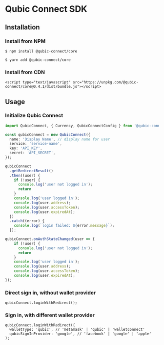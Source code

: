 # Qubic Connect SDK

## Installation

### Install from NPM

```
$ npm install @qubic-connect/core
```

```
$ yarn add @qubic-connect/core
```

### Install from CDN

```
<script type="text/javascript" src="https://unpkg.com/@qubic-connect/core@0.4.1/dist/bundle.js"></script>
```

## Usage

### Initialize Qubic Connect

```ts
import QubicConnect, { Currency, QubicConnectConfig } from '@qubic-connect/core';

const qubicConnect = new QubicConnect({
  name: 'Display Name', // display name for user
  service: 'service-name',
  key: 'API_KEY',
  secret: 'API_SECRET',
});

qubicConnect
  .getRedirectResult()
  .then((user) {
    if (!user) {
      console.log('user not logged in');
      return
    }
    console.log('user logged in');
    console.log(user.address);
    console.log(user.accessToken);
    console.log(user.expiredAt);
  })
  .catch((error) {
    console.log(`login failed: ${error.message}`);
  });

qubicConnect.onAuthStateChanged(user => {
    if (!user) {
      console.log('user not logged in');
      return
    }
    console.log('user logged in');
    console.log(user.address);
    console.log(user.accessToken);
    console.log(user.expiredAt);
});
```



### Direct sign in, without wallet provider

```
qubicConnect.loginWithRedirect();
```

### Sign in, with different wallet provider

```
qubicConnect.loginWithRedirect({
  walletType: 'qubic', // 'metamask' | 'qubic' | 'walletconnect'
  qubicSignInProvider: 'google', // 'facebook' | 'google' | 'apple'
);
```
